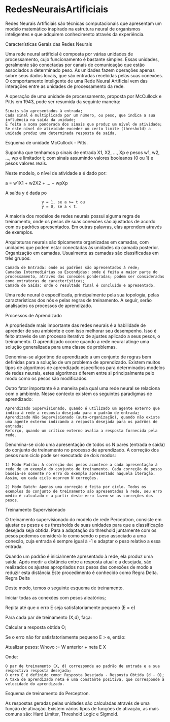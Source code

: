 # RedesNeuraisArtificiais
 Redes Neurais Artificiais são técnicas computacionais que apresentam um modelo matemático inspirado na estrutura neural de organismos inteligentes e que adquirem conhecimento através da experiência.

Características Gerais das Redes Neurais


Uma rede neural artificial é composta por várias unidades de processamento, cujo funcionamento é bastante simples. Essas unidades, geralmente são conectadas por canais de comunicação que estão associados a determinado peso. As unidades fazem operações apenas sobre seus dados locais, que são entradas recebidas pelas suas conexões. O comportamento inteligente de uma Rede Neural Artificial vem das interações entre as unidades de processamento da rede.

A operação de uma unidade de processamento, proposta por McCullock e Pitts em 1943, pode ser resumida da seguinte maneira:

    Sinais são apresentados à entrada;
    Cada sinal é multiplicado por um número, ou peso, que indica a sua influência na saída da unidade;
    É feita a soma ponderada dos sinais que produz um nível de atividade;
    Se este nível de atividade exceder um certo limite (threshold) a unidade produz uma determinada resposta de saída.

Esquema de unidade McCullock - Pitts.

Suponha que tenhamos p sinais de entrada X1, X2, ..., Xp e pesos w1, w2, ..., wp e limitador t; com sinais assumindo valores booleanos (0 ou 1) e pesos valores reais.

Neste modelo, o nível de atividade a é dado por:

a = w1X1 + w2X2 + ... + wpXp

A saída y é dada po

                    y = 1, se a >= t ou
                    y = 0, se a < t.

A maioria dos modelos de redes neurais possui alguma regra de treinamento, onde os pesos de suas conexões são ajustados de acordo com os padrões apresentados. Em outras palavras, elas aprendem através de exemplos.

Arquiteturas neurais são tipicamente organizadas em camadas, com unidades que podem estar conectadas às unidades da camada posterior.
Organização em camadas.
Usualmente as camadas são classificadas em três grupos:

    Camada de Entrada: onde os padrões são apresentados à rede;
    Camadas Intermediárias ou Escondidas: onde é feita a maior parte do processamento, através das conexões ponderadas; podem ser consideradas como extratoras de características;
    Camada de Saída: onde o resultado final é concluído e apresentado.

Uma rede neural é especificada, principalmente pela sua topologia, pelas características dos nós e pelas regras de treinamento. A seguir, serão analisados os processos de aprendizado.

Processos de Aprendizado


A propriedade mais importante das redes neurais é a habilidade de aprender de seu ambiente e com isso melhorar seu desempenho. Isso é feito através de um processo iterativo de ajustes aplicado a seus pesos, o treinamento. O aprendizado ocorre quando a rede neural atinge uma solução generalizada para uma classe de problemas.

Denomina-se algoritmo de aprendizado a um conjunto de regras bem definidas para a solução de um problema de aprendizado. Existem muitos tipos de algoritmos de aprendizado específicos para determinados modelos de redes neurais, estes algoritmos diferem entre si principalmente pelo modo como os pesos são modificados.

Outro fator importante é a maneira pela qual uma rede neural se relaciona com o ambiente. Nesse contexto existem os seguintes paradigmas de aprendizado:

    Aprendizado Supervisionado, quando é utilizado um agente externo que indica à rede a resposta desejada para o padrão de entrada;
    Aprendizado Não Supervisionado (auto-organização), quando não existe uma agente externo indicando a resposta desejada para os padrões de entrada;
    Reforço, quando um crítico externo avalia a resposta fornecida pela rede.

Denomina-se ciclo uma apresentação de todos os N pares (entrada e saída) do conjunto de treinamento no processo de aprendizado. A correção dos pesos num ciclo pode ser executado de dois modos:

    1) Modo Padrão: A correção dos pesos acontece a cada apresentação à rede de um exemplo do conjunto de treinamento. Cada correção de pesos baseia-se somente no erro do exemplo apresentado naquela iteração. Assim, em cada ciclo ocorrem N correções.

    2) Modo Batch: Apenas uma correção é feita por ciclo. Todos os exemplos do conjunto de treinamento são apresentados à rede, seu erro médio é calculado e a partir deste erro fazem-se as correções dos pesos.

Treinamento Supervisionado


O treinamento supervisionado do modelo de rede Perceptron, consiste em ajustar os pesos e os thresholds de suas unidades para que a classificação desejada seja obtida. Para a adaptação do threshold juntamente com os pesos podemos considerá-lo como sendo o peso associado a uma conexão, cuja entrada é sempre igual à -1 e adaptar o peso relativo a essa entrada.

Quando um padrão é inicialmente apresentado à rede, ela produz uma saída. Após medir a distância entre a resposta atual e a desejada, são realizados os ajustes apropriados nos pesos das conexões de modo a reduzir esta distância.Este procedimento é conhecido como Regra Delta.
Regra Delta

Deste modo, temos o seguinte esquema de treinamento.

Iniciar todas as conexões com pesos aleatórios;

Repita até que o erro E seja satisfatoriamente pequeno (E = e)

Para cada par de treinamento (X,d), faça:

Calcular a resposta obtida O;

Se o erro não for satisfatoriamente pequeno E > e, então:

Atualizar pesos: Wnovo := W anterior + neta E X

Onde:

    O par de treinamento (X, d) corresponde ao padrão de entrada e a sua respectiva resposta desejada;
    O erro E é definido como: Resposta Desejada - Resposta Obtida (d - O);
    A taxa de aprendizado neta é uma constante positiva, que corresponde à velocidade do aprendizado.

Esquema de treinamento do Perceptron.

As respostas geradas pelas unidades são calculadas através de uma função de ativação. Existem vários tipos de funções de ativação, as mais comuns são: Hard Limiter, Threshold Logic e Sigmoid.
